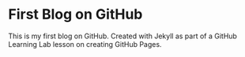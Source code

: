 # First Blog on GitHub

This is my first blog on GitHub. Created with Jekyll as part of a GitHub Learning Lab lesson on creating GitHub Pages.
